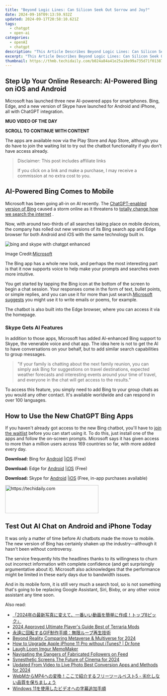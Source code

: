 ```yaml
---
title: "Beyond Logic Lines: Can Silicon Seek Out Sorrow and Joy?"
date: 2024-09-16T09:13:59.932Z
updated: 2024-09-17T20:58:10.621Z
tags:
  - chatgpt
  - open-ai
categories:
  - openAI
  - chatgpt
description: "This Article Describes Beyond Logic Lines: Can Silicon Seek Out Sorrow and Joy?"
excerpt: "This Article Describes Beyond Logic Lines: Can Silicon Seek Out Sorrow and Joy?"
thumbnail: https://thmb.techidaily.com/b024a84a41e25a10e99a735d71f0138708aa747c63be7c3be4720f86eba5080f.jpg
---
```


## Step Up Your Online Research: AI-Powered Bing on iOS and Android

 Microsoft has launched three new AI-powered apps for smartphones. Bing, Edge, and a new version of Skype have launched for Android and iPhone, all with ChatGPT integration.

 **MUO VIDEO OF THE DAY**

 **SCROLL TO CONTINUE WITH CONTENT**

 The apps are available now via the Play Store and App Store, although you do have to join the waiting list to try out the chatbot functionality if you don't have access already.

>  Disclaimer: This post includes affiliate links
>
>  If you click on a link and make a purchase, I may receive a commission at no extra cost to you.
>

## AI-Powered Bing Comes to Mobile

 Microsoft has been going all-in on AI recently. The [ChatGPT-enabled version of Bing](https://www.makeuseof.com/microsoft-bing-gets-chatgpt-ai/) caused a storm online as it threatens to [totally change how we search the internet](https://www.makeuseof.com/is-chatgpt-search-engine-threat/) .

 Now, with around two-thirds of all searches taking place on mobile devices, the company has rolled out new versions of its Bing search app and Edge browser for both Android and iOS with the same technology built in.

![bing and skype with chatgpt enhanced](https://static1.makeuseofimages.com/wordpress/wp-content/uploads/2023/02/bing-and-skype-with-chatgpt-enhanced.jpg)

 Image Credit:[Microsoft](https://blogs.microsoft.com/blog/2023/02/22/the-new-bing-preview-experience-arrives-on-bing-and-edge-mobile-apps-introducing-bing-now-in-skype/)

 The Bing app has a whole new look, and perhaps the most interesting part is that it now supports voice to help make your prompts and searches even more intuitive.

 You get started by tapping the Bing icon at the bottom of the screen to begin a chat session. Your responses come in the form of text, bullet points, or simple replies, and you can use it for more than just search.[Microsoft suggests](https://blogs.microsoft.com/blog/2023/02/22/the-new-bing-preview-experience-arrives-on-bing-and-edge-mobile-apps-introducing-bing-now-in-skype/) you might use it to write emails or poems, for example.

 The chatbot is also built into the Edge browser, where you can access it via the homepage.

### Skype Gets AI Features

 In addition to those apps, Microsoft has added AI-enhanced Bing support to Skype, the venerable voice and chat app. The idea here is not to get the AI to have conversations on your behalf, but to add similar search capabilities to group messages.

> "If your family is chatting about the next family reunion, you can simply ask Bing for suggestions on travel destinations, expected weather forecasts and interesting events around your time of travel, and everyone in the chat will get access to the results."

 To access this feature, you simply need to add Bing to your group chats as you would any other contact. It's available worldwide and can respond in over 100 languages.

## How to Use the New ChatGPT Bing Apps

 If you haven't already got access to the new Bing chatbot, you'll have to [join the waitlist](https://www.makeuseof.com/try-bing-ai-powered-search-engine/) before you can start using it. To do this, just install one of the apps and follow the on-screen prompts. Microsoft says it has given access to more than a million users across 169 countries so far, with more added every day.

**Download:** Bing for [Android](https://www.anrdoezrs.net/links/7251228/type/dlg/sid/UUmuoUeUpU2022079/https://play.google.com/store/apps/details?id=com.microsoft.bing) |[iOS](https://apps.apple.com/us/app/microsoft-bing-search/id345323231) (Free)

**Download:** Edge for [Android](https://www.anrdoezrs.net/links/7251228/type/dlg/sid/UUmuoUeUpU2022079/https://play.google.com/store/apps/details?id=com.microsoft.emmx) |[iOS](https://apps.apple.com/us/app/microsoft-edge-web-browser/id1288723196) (Free)

**Download:** Skype for [Android](https://www.anrdoezrs.net/links/7251228/type/dlg/sid/UUmuoUeUpU2022079/https://play.google.com/store/apps/details?id=com.skype.raider) |[iOS](https://apps.apple.com/us/app/skype/id304878510) (Free, in-app purchases available)

<!-- affiliate ads begin -->
<a href="https://25home.pxf.io/c/5597632/2148644/16836" target="_top" id="2148644">
  <img src="//a.impactradius-go.com/display-ad/16836-2148644" border="0" alt="https://techidaily.com" width="300" height="90"/>
</a>
<img height="0" width="0" src="https://25home.pxf.io/i/5597632/2148644/16836" style="position:absolute;visibility:hidden;" border="0" />
<!-- affiliate ads end -->

## Test Out AI Chat on Android and iPhone Today

 It was only a matter of time before AI chatbots made the move to mobile. The new version of Bing has certainly shaken up the industry—although it hasn't been without controversy.

 The service frequently hits the headlines thanks to its willingness to churn out incorrect information with complete confidence (and get surprisingly argumentative about it). Microsoft also acknowledges that the performance might be limited in these early days due to bandwidth issues.

 And in its mobile form, it is still very much a search tool, so is not something that's going to be replacing Google Assistant, Siri, Bixby, or any other voice assistant any time soon.

<ins class="adsbygoogle"
     style="display:block"
     data-ad-format="autorelaxed"
     data-ad-client="ca-pub-7571918770474297"
     data-ad-slot="1223367746"></ins>

<ins class="adsbygoogle"
     style="display:block"
     data-ad-client="ca-pub-7571918770474297"
     data-ad-slot="8358498916"
     data-ad-format="auto"
     data-full-width-responsive="true"></ins>

<span class="atpl-alsoreadstyle">Also read:</span>
<div><ul>
<li><a href="https://tech-revival.techidaily.com/1726027994259-20248/"><u>「2024年の最新写真に変えて、一番いい動画を簡単に作成！トップ8ピック」</u></a></li>
<li><a href="https://remote-screen-capture.techidaily.com/2024-approved-ultimate-players-guide-best-of-terraria-mods/"><u>2024 Approved Ultimate Player's Guide Best of Terraria Mods</u></a></li>
<li><a href="https://tech-revival.techidaily.com/1726029873872-gif/"><u>永遠に回転するGIF制作手順：無限ループ再生技術</u></a></li>
<li><a href="https://extra-information.techidaily.com/beyond-reality-comparing-metaverse-and-multiverse-for-2024/"><u>Beyond Reality Comparing Metaverse & Multiverse for 2024</u></a></li>
<li><a href="https://techidaily.com/how-to-upgrade-apple-iphone-11-pro-without-itunes-drfone-by-drfone-ios-system-repair-ios-system-repair/"><u>How to Upgrade Apple iPhone 11 Pro without iTunes? | Dr.fone</u></a></li>
<li><a href="https://extra-resources.techidaily.com/laugh-loom-imgur-memomaker/"><u>Laugh Loom Imgur MemoMaker</u></a></li>
<li><a href="https://instagram-clips.techidaily.com/navigating-the-dangers-of-fabricated-followers-on-feed/"><u>Navigating the Dangers of Fabricated Followers on Feed</u></a></li>
<li><a href="https://some-approaches.techidaily.com/synesthetic-screens-the-future-of-cinema-for-2024/"><u>Synesthetic Screens The Future of Cinema for 2024</u></a></li>
<li><a href="https://video-creation-software.techidaily.com/updated-from-video-to-live-photo-best-conversion-apps-and-methods-for-2024/"><u>Updated From Video to Live Photo Best Conversion Apps and Methods for 2024</u></a></li>
<li><a href="https://tech-revival.techidaily.com/1726029734180-webmmp45/"><u>WebMからMP4への変換！ここで紹介するフリーツールベスト5 - 劣化しない品質を保ちましょう</u></a></li>
<li><a href="https://tech-revival.techidaily.com/1726026972321-windows-11/"><u>Windows 11を使用したビデオへの字幕追加手順</u></a></li>
</ul></div>


